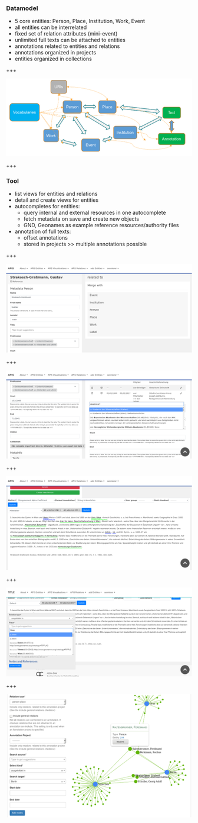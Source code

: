 ### Datamodel
- 5 core entities: Person, Place, Institution, Work, Event<!-- .element: class="fragment" -->
- all entities can be interrelated<!-- .element: class="fragment" -->
- fixed set of relation attributes (mini-event)<!-- .element: class="fragment" -->
- unlimited full texts can be attached to entities<!-- .element: class="fragment" -->
- annotations related to entities and relations<!-- .element: class="fragment" -->
- annotations organized in projects<!-- .element: class="fragment" -->
- entities organized in collections<!-- .element: class="fragment" -->

+++

![APIS Datamodel](images/datamodel_graph.png)

+++

### Tool

- list views for entities and relations<!-- .element: class="fragment" style="font-size:0.9em" -->
- detail and create views for entities<!-- .element: class="fragment" style="font-size:0.9em" -->
- autocompletes for entities:<!-- .element: class="fragment" style="font-size:0.9em" -->
	+ query internal and external resources in one autocomplete<!-- .element: class="fragment" style="font-size:0.9em" -->
	+ fetch metadata on save and create new objects<!-- .element: class="fragment" style="font-size:0.9em" -->
	+ GND, Geonames as example reference resources/authority files<!-- .element: class="fragment" style="font-size:0.9em" -->
- annotation of full texts:<!-- .element: class="fragment" style="font-size:0.9em" -->
	+ offset annotations<!-- .element: class="fragment" style="font-size:0.9em" -->
	+ stored in projects \>\> multiple annotations possible<!-- .element: class="fragment" style="font-size:0.9em" -->

+++

![Edit view APIS](images/apis_screenshots_person_edit.png)

+++

![Edit view APIS II](images/apis_screenshots_person_edit_II.png)

+++

![Edit view APIS II](images/apis_annotations_I.png)

+++

![Edit view APIS II](images/apis_annotations_II.png)

+++

![Networkviz](images/network_viz.png)
